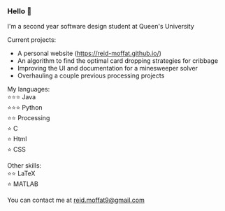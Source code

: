 ### Hello 👋

I'm a second year software design student at Queen's University

Current projects:
* A personal website (https://reid-moffat.github.io/)
* An algorithm to find the optimal card dropping strategies for cribbage
* Improving the UI and documentation for a minesweeper solver
* Overhauling a couple previous processing projects

My languages: <br>
⭐⭐⭐ Java <br>
⭐⭐⭐ Python <br>
⭐⭐ Processing <br>
⭐ C <br>
⭐ Html <br>
⭐ CSS

Other skills: <br>
⭐⭐ LaTeX <br>
⭐ MATLAB

You can contact me at reid.moffat9@gmail.com

<!--
**reid-moffat/reid-moffat** is a ✨ _special_ ✨ repository because its `README.md` (this file) appears on your GitHub profile.

Here are some ideas to get you started:

- 🔭 I’m currently working on ...
- 🌱 I’m currently learning ...
- 👯 I’m looking to collaborate on ...
- 🤔 I’m looking for help with ...
- 💬 Ask me about ...
- 📫 How to reach me: ...
- 😄 Pronouns: ...
- ⚡ Fun fact: ...
-->
